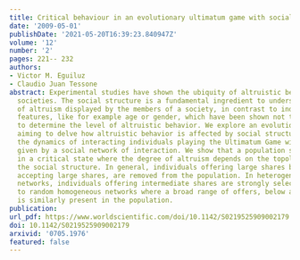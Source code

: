 ```yaml
---
title: Critical behaviour in an evolutionary ultimatum game with social structure
date: '2009-05-01'
publishDate: '2021-05-20T16:39:23.840947Z'
volume: '12'
number: '2'
pages: 221-- 232
authors:
- Victor M. Eguiluz
- Claudio Juan Tessone
abstract: Experimental studies have shown the ubiquity of altruistic behavior in human
  societies. The social structure is a fundamental ingredient to understand the degree
  of altruism displayed by the members of a society, in contrast to individual-based
  features, like for example age or gender, which have been shown not to be relevant
  to determine the level of altruistic behavior. We explore an evolutionary model
  aiming to delve how altruistic behavior is affected by social structure. We investigate
  the dynamics of interacting individuals playing the Ultimatum Game with their neighbors
  given by a social network of interaction. We show that a population self-organizes
  in a critical state where the degree of altruism depends on the topology characterizing
  the social structure. In general, individuals offering large shares but in turn
  accepting large shares, are removed from the population. In heterogeneous social
  networks, individuals offering intermediate shares are strongly selected in contrast
  to random homogeneous networks where a broad range of offers, below a critical one,
  is similarly present in the population.
publication:
url_pdf: https://www.worldscientific.com/doi/10.1142/S0219525909002179
doi: 10.1142/S0219525909002179
arxivid: '0705.1976'
featured: false
---
```


